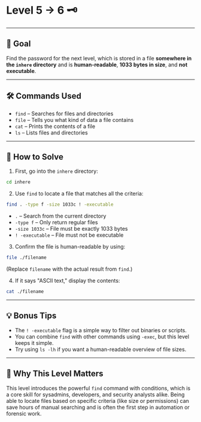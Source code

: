 # Level 5 → 6 🗝️

---

## 🎯 Goal

Find the password for the next level, which is stored in a file **somewhere in the `inhere` directory** and is **human-readable**, **1033 bytes in size**, and **not executable**.

---

## 🛠 Commands Used

- `find` – Searches for files and directories  
- `file` – Tells you what kind of data a file contains  
- `cat` – Prints the contents of a file  
- `ls` – Lists files and directories  

---

## 🚀 How to Solve

1. First, go into the `inhere` directory:

```bash
cd inhere
```

2. Use `find` to locate a file that matches all the criteria:

```bash
find . -type f -size 1033c ! -executable
```

- `.` – Search from the current directory  
- `-type f` – Only return regular files  
- `-size 1033c` – File must be exactly 1033 bytes  
- `! -executable` – File must not be executable  

3. Confirm the file is human-readable by using:

```bash
file ./filename
```

(Replace `filename` with the actual result from `find`.)

4. If it says "ASCII text," display the contents:

```bash
cat ./filename
```

---

## 💡 Bonus Tips

- The `! -executable` flag is a simple way to filter out binaries or scripts.
- You can combine `find` with other commands using `-exec`, but this level keeps it simple.
- Try using `ls -lh` if you want a human-readable overview of file sizes.

---

## 🧠 Why This Level Matters

This level introduces the powerful `find` command with conditions, which is a core skill for sysadmins, developers, and security analysts alike. Being able to locate files based on specific criteria (like size or permissions) can save hours of manual searching and is often the first step in automation or forensic work.
